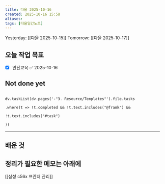 ```yaml
---
title: 다울 2025-10-16
created: 2025-10-16 15:58
aliases: 
tags: [다울일간노트]
---
```



Yesterday: [[다울 2025-10-15]] 
Tomorrow: [[다울 2025-10-17]] 




## 오늘 작업 목표
- [x] 안전교육 ✅ 2025-10-16



## Not done yet

```dataviewjs

dv.taskList(dv.pages('-"3. Resource/Templates"').file.tasks

.where(t => !t.completed && !t.text.includes("@frank") &&

!t.text.includes("#task")

))

```

---

## 배운 것




## 정리가 필요한 메모는 아래에

[[삼성 c56x 프린터 관리]]
